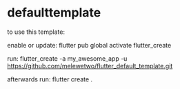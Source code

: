 # defaulttemplate

to use this template:

enable or update:
flutter pub global activate flutter_create

run:
flutter_create -a my_awesome_app -u https://github.com/melewetwo/flutter_default_template.git

afterwards run:
flutter create .